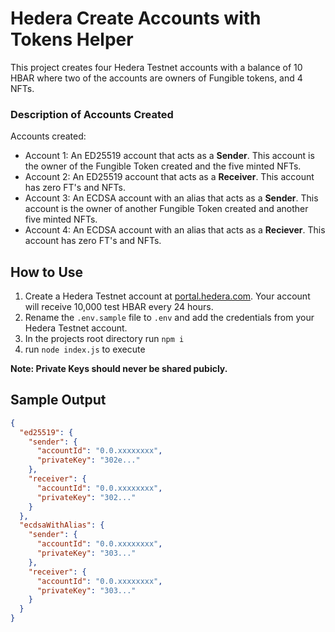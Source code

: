 # Hedera Create Accounts with Tokens Helper
This project creates four Hedera Testnet accounts with a balance of 10 HBAR where two of the accounts are owners of Fungible tokens, and 4 NFTs.

### Description of Accounts Created
Accounts created:
* Account 1: An ED25519 account that acts as a **Sender**. This account is the owner of the Fungible Token created and the five minted NFTs.
* Account 2: An ED25519 account that acts as a **Receiver**. This account has zero FT's and NFTs.
* Account 3: An ECDSA account with an alias that acts as a **Sender**. This account is the owner of another Fungible Token created and another five minted NFTs.
* Account 4: An ECDSA account with an alias that acts as a **Reciever**. This account has zero FT's and NFTs.

## How to Use
1. Create a Hedera Testnet account at [portal.hedera.com](portal.hedera.com). Your account will receive 10,000 test HBAR every 24 hours.
2. Rename the `.env.sample` file to `.env` and add the credentials from your Hedera Testnet account.
3. In the projects root directory run `npm i`
4. run `node index.js` to execute

**Note: Private Keys should never be shared pubicly.**

## Sample Output
```JSON
{
  "ed25519": {
    "sender": {
      "accountId": "0.0.xxxxxxxx",
      "privateKey": "302e..."
    },
    "receiver": {
      "accountId": "0.0.xxxxxxxx",
      "privateKey": "302..."
    }
  },
  "ecdsaWithAlias": {
    "sender": {
      "accountId": "0.0.xxxxxxxx",
      "privateKey": "303..."
    },
    "receiver": {
      "accountId": "0.0.xxxxxxxx",
      "privateKey": "303..."
    }
  }
}
```
